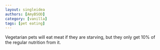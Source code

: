 ```yaml
---
layout: singleidea
authors: [AmyBSOD]
category: [vanilla]
tags: [pet eating]
---
```

Vegetarian pets will eat meat if they are starving, but they only get 10% of the regular nutrition from it.
